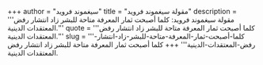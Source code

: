 +++
author = "سيغموند فرويد"
title = "مقولة سيغموند فرويد"
description = '''مقولة سيغموند فرويد: كلما أصبحت ثمار المعرفة متاحة للبشر زاد انتشار رفض المعتقدات الدينية.'''
quote = '''كلما أصبحت ثمار المعرفة متاحة للبشر زاد انتشار رفض المعتقدات الدينية.'''
slug = '''كلما-أصبحت-ثمار-المعرفة-متاحة-للبشر-زاد-انتشار-رفض-المعتقدات-الدينية'''
+++
كلما أصبحت ثمار المعرفة متاحة للبشر زاد انتشار رفض المعتقدات الدينية.
